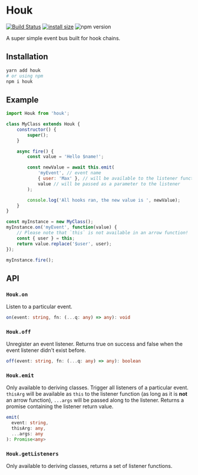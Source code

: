 # Houk

[![Build Status](https://travis-ci.com/krmax44/houk.svg?branch=master)](https://travis-ci.com/krmax44/houk)
[![install size](https://packagephobia.now.sh/badge?p=houk)](https://packagephobia.now.sh/result?p=houk)
![npm version](https://img.shields.io/npm/v/houk)

A super simple event bus built for hook chains.

## Installation

```bash
yarn add houk
# or using npm
npm i houk
```

## Example

```js
import Houk from 'houk';

class MyClass extends Houk {
	constructor() {
		super();
	}

	async fire() {
		const value = 'Hello $name!';

		const newValue = await this.emit(
			'myEvent', // event name
			{ user: 'Max' }, // will be available to the listener function as `this`
			value // will be passed as a parameter to the listener
		);

		console.log('All hooks ran, the new value is ', newValue);
	}
}

const myInstance = new MyClass();
myInstance.on('myEvent', function(value) {
	// Please note that `this` is not available in an arrow function!
	const { user } = this;
	return value.replace('$user', user);
});

myInstance.fire();
```

## API

### `Houk.on`

Listen to a particular event.

```ts
on(event: string, fn: (...q: any) => any): void
```

### `Houk.off`

Unregister an event listener. Returns true on success and false when the event listener didn't exist before.

```ts
off(event: string, fn: (...q: any) => any): boolean
```

### `Houk.emit`

Only available to deriving classes. Trigger all listeners of a particular event. `thisArg` will be available as `this` to the listener function (as long as it is **not** an arrow function), `...args` will be passed along to the listener. Returns a promise containing the listener return value.

```ts
emit(
  event: string,
  thisArg: any,
  ...args: any
): Promise<any>
```

### `Houk.getListeners`

Only available to deriving classes, returns a set of listener functions.
